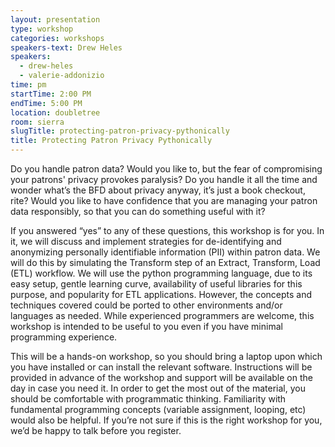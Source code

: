 ```yaml
---
layout: presentation
type: workshop
categories: workshops
speakers-text: Drew Heles
speakers:
  - drew-heles
  - valerie-addonizio
time: pm
startTime: 2:00 PM
endTime: 5:00 PM
location: doubletree
room: sierra
slugTitle: protecting-patron-privacy-pythonically
title: Protecting Patron Privacy Pythonically
---
```


Do you handle patron data?
Would you like to, but the fear of compromising your patrons' privacy provokes paralysis?
Do you handle it all the time and wonder what’s the BFD about privacy anyway, it’s just a book checkout, rite?
Would you like to have confidence that you are managing your patron data responsibly, so that you can do something useful with it?

If you answered “yes” to any of these questions, this workshop is for you. In it, we will discuss and implement strategies for de-identifying and anonymizing personally identifiable information (PII) within patron data. We will do this by simulating the Transform step of an Extract, Transform, Load (ETL) workflow. We will use the python programming language, due to its easy setup, gentle learning curve, availability of useful libraries for this purpose, and popularity for ETL applications. However, the concepts and techniques covered could be ported to other environments and/or languages as needed. While experienced programmers are welcome, this workshop is intended to be useful to you even if you have minimal programming experience.

This will be a hands-on workshop, so you should bring a laptop upon which you have installed or can install the relevant software. Instructions will be provided in advance of the workshop and support will be available on the day in case you need it. In order to get the most out of the material, you should be comfortable with programmatic thinking. Familiarity with fundamental programming concepts (variable assignment, looping, etc) would also be helpful. If you’re not sure if this is the right workshop for you, we’d be happy to talk before you register.
